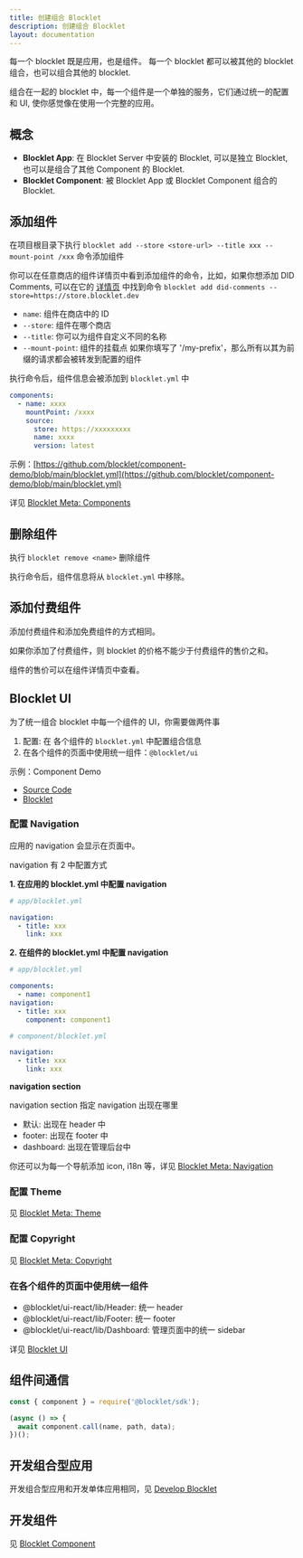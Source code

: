 ```yaml
---
title: 创建组合 Blocklet
description: 创建组合 Blocklet
layout: documentation
---
```


每一个 blocklet 既是应用，也是组件。 每一个 blocklet 都可以被其他的 blocklet 组合，也可以组合其他的 blocklet.

组合在一起的 blocklet 中，每一个组件是一个单独的服务，它们通过统一的配置和 UI, 使你感觉像在使用一个完整的应用。

## 概念

- **Blocklet App**: 在 Blocklet Server 中安装的 Blocklet, 可以是独立 Blocklet, 也可以是组合了其他 Component 的 Blocklet.
- **Blocklet Component**: 被 Blocklet App 或 Blocklet Component 组合的 Blocklet.

## 添加组件

在项目根目录下执行 `blocklet add --store <store-url> --title xxx --mount-point /xxx` 命令添加组件

你可以在任意商店的组件详情页中看到添加组件的命令，比如，如果你想添加 DID Comments, 可以在它的 [详情页](https://store.blocklet.dev/blocklets/z8ia1WEiBZ7hxURf6LwH21Wpg99vophFwSJdu) 中找到命令 `blocklet add did-comments --store=https://store.blocklet.dev`

- `name`: 组件在商店中的 ID
- `--store`: 组件在哪个商店
- `--title`: 你可以为组件自定义不同的名称
- `--mount-point`: 组件的挂载点 如果你填写了 '/my-prefix'，那么所有以其为前缀的请求都会被转发到配置的组件

执行命令后，组件信息会被添加到 `blocklet.yml` 中

```yml
components:
  - name: xxxx
    mountPoint: /xxxx
    source:
      store: https://xxxxxxxxx
      name: xxxx
      version: latest
```

示例：[https://github.com/blocklet/component-demo/blob/main/blocklet.yml](https://github.com/blocklet/component-demo/blob/main/blocklet.yml)

详见 [Blocklet Meta: Components](/reference/blocklet-spec#Components)

## 删除组件

执行 `blocklet remove <name>` 删除组件

执行命令后，组件信息将从 `blocklet.yml` 中移除。

## 添加付费组件

添加付费组件和添加免费组件的方式相同。

如果你添加了付费组件，则 blocklet 的价格不能少于付费组件的售价之和。

组件的售价可以在组件详情页中查看。

## Blocklet UI

为了统一组合 blocklet 中每一个组件的 UI，你需要做两件事

1. 配置: 在 各个组件的 `blocklet.yml` 中配置组合信息
2. 在各个组件的页面中使用统一组件：`@blocklet/ui`

示例：Component Demo

- [Source Code](https://github.com/blocklet/component-demo)
- [Blocklet](https://dev.store.blocklet.dev/blocklets/z8iZoDztjkY82fsU26vwE8M94eHDK4tjwrFgd)

### 配置 Navigation

应用的 navigation 会显示在页面中。

navigation 有 2 中配置方式

**1. 在应用的 blocklet.yml 中配置 navigation**

```yml
# app/blocklet.yml

navigation:
  - title: xxx
    link: xxx
```

**2. 在组件的 blocklet.yml 中配置 navigation**

```yml
# app/blocklet.yml

components:
  - name: component1
navigation:
  - title: xxx
    component: component1
```

```yml
# component/blocklet.yml

navigation:
  - title: xxx
    link: xxx
```

**navigation section**

navigation section 指定 navigation 出现在哪里

- 默认: 出现在 header 中
- footer: 出现在 footer 中
- dashboard: 出现在管理后台中

你还可以为每一个导航添加 icon, i18n 等，详见 [Blocklet Meta: Navigation](/reference/blocklet-spec#Navigation,%20Theme,%20Copyright)

### 配置 Theme

见 [Blocklet Meta: Theme](/reference/blocklet-spec#Navigation,%20Theme,%20Copyright)

### 配置 Copyright

见 [Blocklet Meta: Copyright](/reference/blocklet-spec#Navigation,%20Theme,%20Copyright)

### 在各个组件的页面中使用统一组件

- @blocklet/ui-react/lib/Header: 统一 header
- @blocklet/ui-react/lib/Footer: 统一 footer
- @blocklet/ui-react/lib/Dashboard: 管理页面中的统一 sidebar

详见 [Blocklet UI](/reference/blocklet-ui)

## 组件间通信

```js
const { component } = require('@blocklet/sdk');

(async () => {
  await component.call(name, path, data);
})();
```

## 开发组合型应用

开发组合型应用和开发单体应用相同，见 [Develop Blocklet](guide/develop)

## 开发组件

见 [Blocklet Component](guide/component)

<!-- ## 同时开发应用和组件 -->

